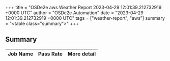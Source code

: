 +++
title = "OSDe2e aws Weather Report 2023-04-29 12:01:39.212732919 +0000 UTC"
author = "OSDe2e Automation"
date = "2023-04-29 12:01:39.212732919 +0000 UTC"
tags = ["weather-report", "aws"]
summary = "<table class=\"summary\"></table>"
+++
## Summary

| Job Name | Pass Rate | More detail |
|----------|-----------|-------------|




